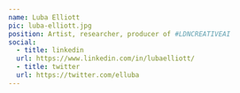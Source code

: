 ```yaml
---
name: Luba Elliott
pic: luba-elliott.jpg
position: Artist, researcher, producer of #LDNCREATIVEAI
social:
  - title: linkedin
  url: https://www.linkedin.com/in/lubaelliott/
  - title: twitter
  url: https://twitter.com/elluba
---
```

